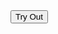 <button onclick="window.open('https://expo.io/@giovanninp/simplecounter')"> 
    Try Out 
</button>
